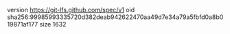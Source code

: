 version https://git-lfs.github.com/spec/v1
oid sha256:99985993335720d382deab942622470aa49d7e34a79a5fbfd0a8b019871af177
size 1632
